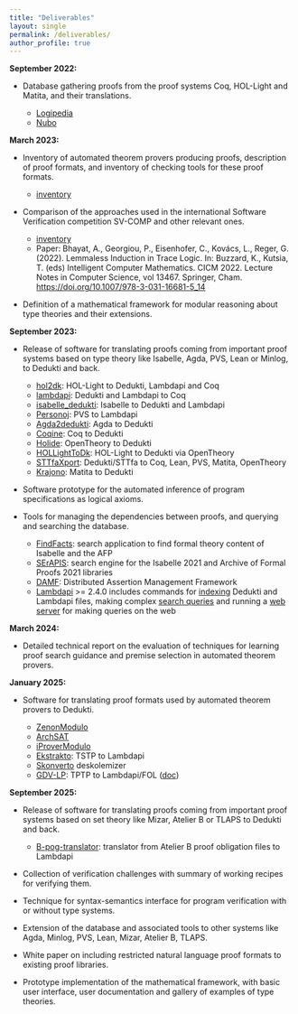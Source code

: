 ```yaml
---
title: "Deliverables"
layout: single
permalink: /deliverables/
author_profile: true
---
```


**September 2022:**

- Database gathering proofs from the proof systems Coq, HOL-Light and Matita, and their translations.

    * [Logipedia](http://logipedia.inria.fr/)
    * [Nubo](https://github.com/Deducteam/nubo/)

**March 2023:**

- Inventory of automated theorem provers producing proofs, description of proof formats, and inventory of checking tools for these proof formats.

    * [inventory](https://github.com/EuroProofNet/ATP/wiki)

- Comparison of the approaches used in the international Software Verification competition SV-COMP and other relevant ones.
    * [inventory](https://github.com/EuroProofNet/ProgramVerification/wiki)
    * Paper: Bhayat, A., Georgiou, P., Eisenhofer, C., Kovács, L., Reger, G. (2022). Lemmaless Induction in Trace Logic. In: Buzzard, K., Kutsia, T. (eds) Intelligent Computer Mathematics. CICM 2022. Lecture Notes in Computer Science, vol 13467. Springer, Cham. https://doi.org/10.1007/978-3-031-16681-5_14
- Definition of a mathematical framework for modular reasoning about type theories and their extensions.

**September 2023:**

- Release of software for translating proofs coming from important proof systems based on type theory like Isabelle, Agda, PVS, Lean or Minlog, to Dedukti and back.

    * [hol2dk](https://github.com/Deducteam/hol2dk): HOL-Light to Dedukti, Lambdapi and Coq
    * [lambdapi](https://lambdapi.readthedocs.io/en/latest/options.html#export): Dedukti and Lambdapi to Coq
    * [isabelle_dedukti](https://github.com/Deducteam/isabelle_dedukti): Isabelle to Dedukti and Lambdapi
    * [Personoj](https://github.com/Deducteam/personoj): PVS to Lambdapi
    * [Agda2dedukti](https://github.com/Deducteam/Agda2Dedukti): Agda to Dedukti
    * [Coqine](https://github.com/Deducteam/CoqInE): Coq to Dedukti
    * [Holide](https://github.com/Deducteam/Holide): OpenTheory to Dedukti
    * [HOLLightToDk](https://github.com/Deducteam/HOLLightToDk): HOL-Light to Dedukti via OpenTheory
    * [STTfaXport](https://github.com/Deducteam/sttfaxport): Dedukti/STTfa to Coq, Lean, PVS, Matita, OpenTheory
    * [Krajono](https://github.com/Deducteam/Krajono): Matita to Dedukti
    
- Software prototype for the automated inference of program specifications as logical axioms.

- Tools for managing the dependencies between proofs, and querying and searching the database.

    * [FindFacts](https://search.isabelle.in.tum.de/): search application to find formal theory content of Isabelle and the AFP
    * [SErAPIS](https://behemoth.cl.cam.ac.uk/search/): search engine for the Isabelle 2021 and Archive of Formal Proofs 2021 libraries
    * [DAMF](https://distributed-assertions.github.io/): Distributed Assertion Management Framework
    * [Lambdapi](https://github.com/Deducteam/lambdapi) >= 2.4.0 includes commands for [indexing](https://lambdapi.readthedocs.io/en/latest/options.html) Dedukti and Lambdapi files, making complex [search queries](https://lambdapi.readthedocs.io/en/latest/query_language.html) and running a [web server](https://lambdapi.readthedocs.io/en/latest/options.html) for making queries on the web
    
**March 2024:**

- Detailed technical report on the evaluation of techniques for learning proof search guidance and premise selection in automated theorem provers.

**January 2025:**

- Software for translating proof formats used by automated theorem provers to Dedukti.

    * [ZenonModulo](https://github.com/Deducteam/zenon_modulo)
    * [ArchSAT](https://github.com/Gbury/archsat)
    * [iProverModulo](https://github.com/gburel/iProverModulo)
    * [Ekstrakto](https://github.com/Deducteam/ekstrakto): TSTP to Lambdapi
    * [Skonverto](https://github.com/Deducteam/SKonverto) deskolemizer
    * [GDV-LP](https://github.com/orgs/TPTPWorld/repositories): TPTP to Lambdapi/FOL ([doc](https://www.tptp.org/Seminars/GDV/GDV-LP.html))

**September 2025:**

- Release of software for translating proofs coming from important proof systems based on set theory like Mizar, Atelier B or TLAPS to Dedukti and back.

    * [B-pog-translator](https://github.com/Deducteam/B-pog-translator): translator from Atelier B proof obligation files to Lambdapi
    
- Collection of verification challenges with summary of working recipes for verifying them.

- Technique for syntax-semantics interface for program verification with or without type systems.

- Extension of the database and associated tools to other systems like Agda, Minlog, PVS, Lean, Mizar, Atelier B, TLAPS.

- White paper on including restricted natural language proof formats to existing proof libraries.

- Prototype implementation of the mathematical framework, with basic user interface, user documentation and gallery of examples of type theories.
